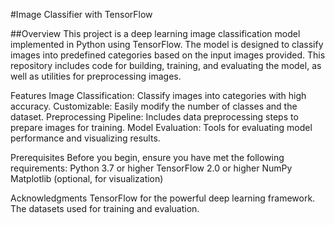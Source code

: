#Image Classifier with TensorFlow

##Overview
This project is a deep learning image classification model implemented in Python using TensorFlow. The model is designed to classify images into predefined categories based on the input images provided. This repository includes code for building, training, and evaluating the model, as well as utilities for preprocessing images.

Features
Image Classification: Classify images into categories with high accuracy.
Customizable: Easily modify the number of classes and the dataset.
Preprocessing Pipeline: Includes data preprocessing steps to prepare images for training.
Model Evaluation: Tools for evaluating model performance and visualizing results.

Prerequisites
Before you begin, ensure you have met the following requirements:
Python 3.7 or higher
TensorFlow 2.0 or higher
NumPy
Matplotlib (optional, for visualization)

Acknowledgments
TensorFlow for the powerful deep learning framework.
The datasets used for training and evaluation.
